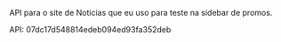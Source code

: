 API para o site de Noticias que eu uso para teste na sidebar de promos.

API: 07dc17d548814edeb094ed93fa352deb
